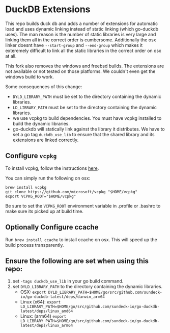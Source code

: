 # DuckDB Extensions

This repo builds duck db and adds a number of extensions for automatic load and uses dynamic linking instead of static linking (which go-duckdb uses).
The man reason is the number of static libraries is very large and linking them all in the correct order is cumbersome.
Additionally the osx linker doesnt have `--start-group` and `--end-group` which makes it exteremely difficult to link all the
static libraries in the correct order on osx at all.

This fork also removes the windows and freebsd builds. The extensions are not available or not tested on those platforms.
We couldn't even get the windows build to work.

Some consequences of this change:
* `DYLD_LIBRARY_PATH` must be set to the directory containing the dynamic libraries.
* `LD_LIBRARY_PATH` must be set to the directory containing the dynamic libraries.
* we use vcpkg to build dependencies. You must have vcpkg installed to build the dynamic libraries.
* go-duckdb will statically link against the library it distributes. We have to set a go tag `duckdb_use_lib` to ensure
    that the shared library and its extensions are linked correctly.

## Configure `vcpkg`

To install vcpkg, follow the instructions
[here](https://learn.microsoft.com/en-gb/vcpkg/get_started/get-started?pivots=shell-powershell).

You can simply run the following on osx:
```
brew install vcpkg
git clone https://github.com/microsoft/vcpkg "$HOME/vcpkg"
export VCPKG_ROOT="$HOME/vcpkg"
```

Be sure to set the `VCPKG_ROOT` environment variable in .profile or .bashrc to make sure its picked up at build time.

## Optionally Configure ccache

Run `brew install ccache` to install ccache on osx. This will speed up the build process transparently.

## Ensure the following are set when using this repo:

1. set `-tags duckdb_use_lib` in your go build command.
2. set `DYLD_LIBRARY_PATH` to the directory containing the dynamic libraries.
    * OSX: `export DYLD_LIBRARY_PATH=$HOME/go/src/github.com/sundeck-io/go-duckdb-latest/deps/darwin_arm64`
    * Linux (x64): `export LD_LIBRARY_PATH=$HOME/go/src/github.com/sundeck-io/go-duckdb-latest/deps/linux_amd64`
    * Linux: (arm64) `export LD_LIBRARY_PATH=$HOME/go/src/github.com/sundeck-io/go-duckdb-latest/deps/linux_arm64`
